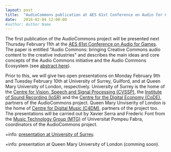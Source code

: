 ```yaml
---
layout: post
title:  "AudioCommons publication at AES 61st Conference on Audio for Games"
date:   2016-02-04 12:00:00
#author: Author Name
---
```


The first publication of the AudioCommons project will be presented next Thursday February 11th at the [AES 61st Conference on Audio for Games](http://www.audioforgames.net/2016/).
The paper is entitled "Audio Commons: bringing Creative Commons audio content to the creative industries" and describes the main ideas and core concepts of the Audio Commons initiative and the Audio Commons Ecosystem (see [abstract here](http://www.audioforgames.net/2016/schedule-papers/#Paper2)).

Prior to this, we will give two open presentations on Monday February 9th and Tuesday February 10th at University of Surrey, Guilford, and at Queen Mary University of London, respectively.
University of Surrey is the home of the [Centre for Vision, Speech and Signal Processing (CVSSP)](http://www.cvssp.org), the [Institute of Sound Recording (IoSR)](http://iosr.uk) and the [Centre for the Digital Economy (CoDE)](http://www.surreydigitaleconomy.org), partners of the AudioCommons project.
Queen Mary Unviserity of London is the home of [Centre for Digital Music (C4DM)](http://c4dm.eecs.qmul.ac.uk), partners of the project too.
The presentations will be carried out by Xavier Serra and Frederic Font from the [Music Technology Group (MTG)](http://mtg.upf.edu) of Universitat Pompeu Fabra, coordinators of the AudioCommons project.

+info: [presentation at University of Surrey](http://www.surrey.ac.uk/cvssp/news/events/cvssp_and_ee/the_audiocommons_initiative_and_the_technologies_for_facilitating_the_reuse_of_open_audio_content.htm).

+info: presentation at Queen Mary University of London (comming soon).
